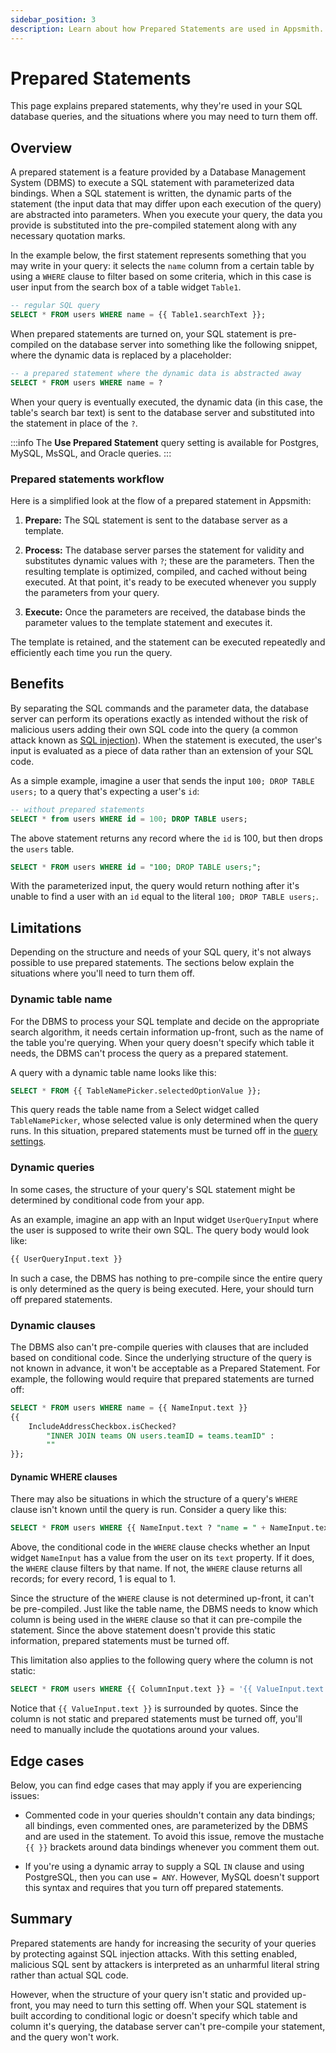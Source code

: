 ```yaml
---
sidebar_position: 3
description: Learn about how Prepared Statements are used in Appsmith.
---
```


# Prepared Statements

This page explains prepared statements, why they're used in your SQL database queries, and the situations where you may need to turn them off.


## Overview

A prepared statement is a feature provided by a Database Management System (DBMS) to execute a SQL statement with parameterized data bindings. When a SQL statement is written, the dynamic parts of the statement (the input data that may differ upon each execution of the query) are abstracted into parameters. When you execute your query, the data you provide is substituted into the pre-compiled statement along with any necessary quotation marks.

In the example below, the first statement represents something that you may write in your query: it selects the `name` column from a certain table by using a `WHERE` clause to filter based on some criteria, which in this case is user input from the search box of a table widget `Table1`.

```sql
-- regular SQL query
SELECT * FROM users WHERE name = {{ Table1.searchText }};
```

When prepared statements are turned on, your SQL statement is pre-compiled on the database server into something like the following snippet, where the dynamic data is replaced by a placeholder:

```sql
-- a prepared statement where the dynamic data is abstracted away
SELECT * FROM users WHERE name = ?
```

When your query is eventually executed, the dynamic data (in this case, the table's search bar text) is sent to the database server and substituted into the statement in place of the `?`.

:::info
The **Use Prepared Statement** query setting is available for Postgres, MySQL, MsSQL, and Oracle queries.
:::

### Prepared statements workflow

Here is a simplified look at the flow of a prepared statement in Appsmith:

1. **Prepare:** The SQL statement is sent to the database server as a template.

1. **Process:** The database server parses the statement for validity and substitutes dynamic values with `?`; these are the parameters. Then the resulting template is optimized, compiled, and cached without being executed. At that point, it's ready to be executed whenever you supply the parameters from your query.

1. **Execute:** Once the parameters are received, the database binds the parameter values to the template statement and executes it.

The template is retained, and the statement can be executed repeatedly and efficiently each time you run the query.

## Benefits

By separating the SQL commands and the parameter data, the database server can perform its operations exactly as intended without the risk of malicious users adding their own SQL code into the query (a common attack known as [SQL injection](https://en.wikipedia.org/wiki/SQL\_injection)). When the statement is executed, the user's input is evaluated as a piece of data rather than an extension of your SQL code.

As a simple example, imagine a user that sends the input `100; DROP TABLE users;` to a query that's expecting a user's `id`:

```sql
-- without prepared statements
SELECT * from users WHERE id = 100; DROP TABLE users;
```

The above statement returns any record where the `id` is 100, but then drops the `users` table.

```sql
SELECT * FROM users WHERE id = "100; DROP TABLE users;";
```

With the parameterized input, the query would return nothing after it's unable to find a user with an `id` equal to the literal `100; DROP TABLE users;`.

## Limitations

Depending on the structure and needs of your SQL query, it's not always possible to use prepared statements. The sections below explain the situations where you'll need to turn them off.

### Dynamic table name

For the DBMS to process your SQL template and decide on the appropriate search algorithm, it needs certain information up-front, such as the name of the table you're querying. When your query doesn't specify which table it needs, the DBMS can't process the query as a prepared statement.

A query with a dynamic table name looks like this:

```sql
SELECT * FROM {{ TableNamePicker.selectedOptionValue }};
```

This query reads the table name from a Select widget called `TableNamePicker`, whose selected value is only determined when the query runs. In this situation, prepared statements must be turned off in the [query settings](/connect-data/reference/query-settings).

### Dynamic queries

In some cases, the structure of your query's SQL statement might be determined by conditional code from your app.

As an example, imagine an app with an Input widget `UserQueryInput` where the user is supposed to write their own SQL. The query body would look like:

```sql
{{ UserQueryInput.text }}
```

In such a case, the DBMS has nothing to pre-compile since the entire query is only determined as the query is being executed. Here, your should turn off prepared statements.

### Dynamic clauses

The DBMS also can't pre-compile queries with clauses that are included based on conditional code. Since the underlying structure of the query is not known in advance, it won't be acceptable as a Prepared Statement. For example, the following would require that prepared statements are turned off:

```sql
SELECT * FROM users WHERE name = {{ NameInput.text }}
{{
    IncludeAddressCheckbox.isChecked?
        "INNER JOIN teams ON users.teamID = teams.teamID" :
        ""
}};
```

#### Dynamic WHERE clauses

There may also be situations in which the structure of a query's `WHERE` clause isn't known until the query is run. Consider a query like this:

```sql
SELECT * FROM users WHERE {{ NameInput.text ? "name = " + NameInput.text : "1=1" }}
```

Above, the conditional code in the `WHERE` clause checks whether an Input widget `NameInput` has a value from the user on its `text` property. If it does, the `WHERE` clause filters by that name. If not, the `WHERE` clause returns all records; for every record, 1 is equal to 1.

Since the structure of the `WHERE` clause is not determined up-front, it can't be pre-compiled. Just like the table name, the DBMS needs to know which column is being used in the `WHERE` clause so that it can pre-compile the statement. Since the above statement doesn't provide this static information, prepared statements must be turned off.

This limitation also applies to the following query where the column is not static:

```sql
SELECT * FROM users WHERE {{ ColumnInput.text }} = '{{ ValueInput.text }}';
```

Notice that `{{ ValueInput.text }}` is surrounded by quotes. Since the column is not static and prepared statements must be turned off, you'll need to manually include the quotations around your values. 

## Edge cases

Below, you can find edge cases that may apply if you are experiencing issues:

* Commented code in your queries shouldn't contain any data bindings; all bindings, even commented ones, are parameterized by the DBMS and are used in the statement. To avoid this issue, remove the mustache `{{ }}` brackets around data bindings whenever you comment them out.

* If you're using a dynamic array to supply a SQL `IN` clause and using PostgreSQL, then you can use `= ANY`. However, MySQL doesn't support this syntax and requires that you turn off prepared statements.

## Summary

Prepared statements are handy for increasing the security of your queries by protecting against SQL injection attacks. With this setting enabled, malicious SQL sent by attackers is interpreted as an unharmful literal string rather than actual SQL code.

However, when the structure of your query isn't static and provided up-front, you may need to turn this setting off. When your SQL statement is built according to conditional logic or doesn't specify which table and column it's querying, the database server can't pre-compile your statement, and the query won't work.
